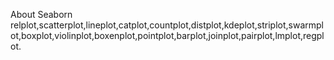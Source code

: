 About Seaborn relplot,scatterplot,lineplot,catplot,countplot,distplot,kdeplot,striplot,swarmplot,boxplot,violinplot,boxenplot,pointplot,barplot,joinplot,pairplot,lmplot,regplot.
